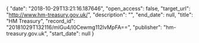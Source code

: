 {
  "date": "2018-10-29T13:21:16.187646", 
  "open_access": false, 
  "target_url": "http://www.hm-treasury.gov.uk/", 
  "description": "", 
  "end_date": null, 
  "title": "HM Treasury", 
  "record_id": "20181029T132116/mlGu4/l0Cewmg112lvMpFA==", 
  "publisher": "hm-treasury.gov.uk", 
  "start_date": null
}

